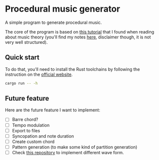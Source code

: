 # Procedural music generator

A simple program to generate procedural music.

The core of the program is based on [this tutorial](https://dev.to/deciduously/teaching-numbers-how-to-sing-3c8l) that I found when reading about music theory (you'll find my notes [here](MusicTheoryNotes.md), disclaimer though, it is not very well structured).

## Quick start

To do that, you'll need to install the Rust toolchains by following the instruction on the [official website](https://www.rust-lang.org/tools/install).

```bash
cargo run -- -h
```

## Future feature

Here are the future feature I want to implement:
- [ ] Barre chord?
- [ ] Tempo modulation
- [ ] Export to files
- [ ] Syncopation and note duration
- [ ] Create custom chord
- [ ] Pattern generation (to make some kind of partition generation)
- [ ] Check [this repository](https://github.com/andyherbert/ansiterm/tree/main/basic_waves/src) to implement different wave form.
